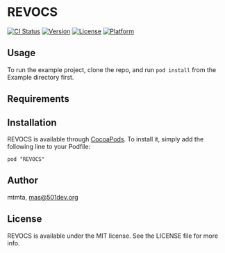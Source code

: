 # REVOCS

[![CI Status](http://img.shields.io/travis/mtmta/REVOCS.svg?style=flat)](https://travis-ci.org/mtmta/REVOCS)
[![Version](https://img.shields.io/cocoapods/v/REVOCS.svg?style=flat)](http://cocoadocs.org/docsets/REVOCS)
[![License](https://img.shields.io/cocoapods/l/REVOCS.svg?style=flat)](http://cocoadocs.org/docsets/REVOCS)
[![Platform](https://img.shields.io/cocoapods/p/REVOCS.svg?style=flat)](http://cocoadocs.org/docsets/REVOCS)

## Usage

To run the example project, clone the repo, and run `pod install` from the Example directory first.

## Requirements

## Installation

REVOCS is available through [CocoaPods](http://cocoapods.org). To install
it, simply add the following line to your Podfile:

    pod "REVOCS"

## Author

mtmta, mas@501dev.org

## License

REVOCS is available under the MIT license. See the LICENSE file for more info.

